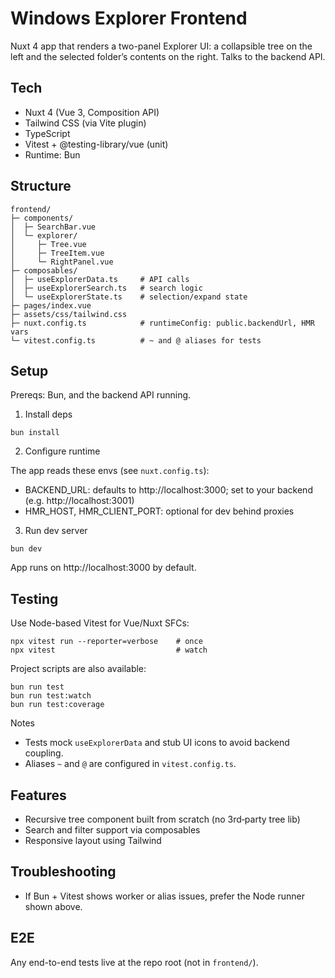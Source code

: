 # Windows Explorer Frontend

Nuxt 4 app that renders a two-panel Explorer UI: a collapsible tree on the left and the selected folder’s contents on the right. Talks to the backend API.

## Tech

- Nuxt 4 (Vue 3, Composition API)
- Tailwind CSS (via Vite plugin)
- TypeScript
- Vitest + @testing-library/vue (unit)
- Runtime: Bun

## Structure

```
frontend/
├─ components/
│  ├─ SearchBar.vue
│  └─ explorer/
│     ├─ Tree.vue
│     ├─ TreeItem.vue
│     └─ RightPanel.vue
├─ composables/
│  ├─ useExplorerData.ts     # API calls
│  ├─ useExplorerSearch.ts   # search logic
│  └─ useExplorerState.ts    # selection/expand state
├─ pages/index.vue
├─ assets/css/tailwind.css
├─ nuxt.config.ts            # runtimeConfig: public.backendUrl, HMR vars
└─ vitest.config.ts          # ~ and @ aliases for tests
```

## Setup

Prereqs: Bun, and the backend API running.

1. Install deps

```
bun install
```

2. Configure runtime

The app reads these envs (see `nuxt.config.ts`):

- BACKEND_URL: defaults to http://localhost:3000; set to your backend (e.g. http://localhost:3001)
- HMR_HOST, HMR_CLIENT_PORT: optional for dev behind proxies

3. Run dev server

```
bun dev
```

App runs on http://localhost:3000 by default.

## Testing

Use Node-based Vitest for Vue/Nuxt SFCs:

```
npx vitest run --reporter=verbose    # once
npx vitest                           # watch
```

Project scripts are also available:

```
bun run test
bun run test:watch
bun run test:coverage
```

Notes

- Tests mock `useExplorerData` and stub UI icons to avoid backend coupling.
- Aliases `~` and `@` are configured in `vitest.config.ts`.

## Features

- Recursive tree component built from scratch (no 3rd‑party tree lib)
- Search and filter support via composables
- Responsive layout using Tailwind

## Troubleshooting

- If Bun + Vitest shows worker or alias issues, prefer the Node runner shown above.

## E2E

Any end-to-end tests live at the repo root (not in `frontend/`).
